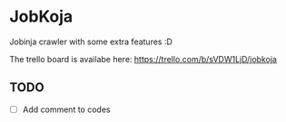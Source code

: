 # JobKoja
Jobinja crawler with some extra features :D

The trello board is availabe here: https://trello.com/b/sVDW1LjD/jobkoja

## TODO

- [ ] Add comment to codes

